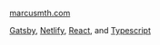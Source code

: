 [marcusmth.com](https://marcusmth.com/)

[Gatsby](https://www.gatsbyjs.org/), [Netlify](https://www.netlify.com/), [React](https://reactjs.org/), and [Typescript](https://www.typescriptlang.org/)
